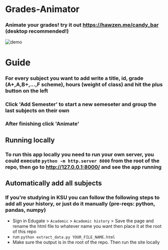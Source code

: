 # Grades-Animator
### Animate your grades! try it out https://hawzen.me/candy_bar (desktop recommended!)

![demo](https://i.imgur.com/GtRxDMN.png)

# Guide
### For every subject you want to add write a title, id, grade (A+,A,B+,...,F scheme), hours (weight of class) and hit the plus button on the left
<!-- <br/> -->
### Click 'Add Semester' to start a new semeseter and group the last subjects on their own 
<!-- <br/> -->
### After finishing click 'Animate'
<!-- <br/> -->

## Running locally
### To run this app locally you need to run your own server, you could execute `python -m http.server 8000` from the root of the repo, then go to http://127.0.0.1:8000/ and see the app running

## Automatically add all subjects
### If you're studying in KSU you can follow the following steps to add all your history, or just do it manually (pre-reqs: python, pandas, numpy)
* Sign in Edugate > `Academic` > `Academic history` > Save the page and rename the html file to whatever name you want then place it at the root of this repo
* run `python extract_data.py YOUR_FILE_NAME.html`
* Make sure the output is in the root of the repo. Then run the site locally
